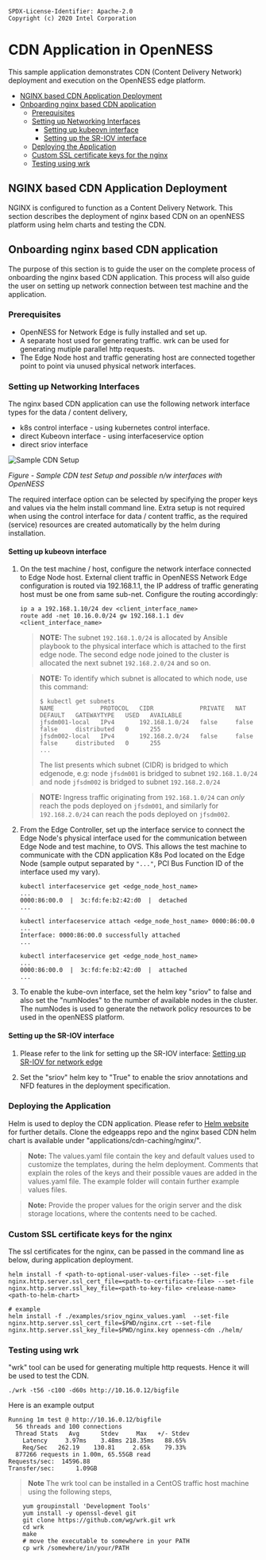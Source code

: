 ```text
SPDX-License-Identifier: Apache-2.0
Copyright (c) 2020 Intel Corporation
```
<!-- omit in toc -->
# CDN Application in OpenNESS
This sample application demonstrates CDN (Content Delivery Network) deployment and execution on the OpenNESS edge platform.

- [NGINX based CDN Application Deployment](#nginx-based-cdn-application-deployment)
- [Onboarding nginx based CDN application](#onboarding-nginx-based-cdn-application)
  - [Prerequisites](#prerequisites)
  - [Setting up Networking Interfaces](#setting-up-networking-interfaces)
    - [Setting up kubeovn interface](#setting-up-kubeovn-interface)
    - [Setting up the SR-IOV interface](#setting-up-the-sr-iov-interface)
  - [Deploying the Application](#deploying-the-application)
  - [Custom SSL certificate keys for the nginx](#custom-ssl-certificate-keys-for-the-nginx)
  - [Testing using wrk](#testing-using-wrk)


## NGINX based CDN Application Deployment
NGINX is configured to function as a Content Delivery Network. This section describes the deployment of nginx based CDN on an openNESS platform using helm charts and testing the CDN.

## Onboarding nginx based CDN application
The purpose of this section is to guide the user on the complete process of onboarding the nginx based CDN application. This process will also guide the user on setting up network connection between test machine and the application.

### Prerequisites

* OpenNESS for Network Edge is fully installed and set up.
* A separate host used for generating traffic. wrk can be used for generating mutiple parallel http requests.
* The Edge Node host and traffic generating host are connected together point to point via unused physical network interfaces.

### Setting up Networking Interfaces
The nginx based CDN application can use the following network interface types for the data / content delivery,

* k8s control interface - using kubernetes control interface.
* direct Kubeovn interface - using interfaceservice option
* direct sriov interface

![Sample CDN Setup](cdn-nginx-network.png)

_Figure - Sample CDN test Setup and possible n/w interfaces with OpenNESS_

The required interface option can be selected by specifying the proper keys and values via the helm install command line.
Extra setup is not required when using the control interface for data / content traffic, as the required (service) resources are created automatically by the helm during installation.

#### Setting up kubeovn interface
1. On the test machine / host, configure the network interface connected to Edge Node host. External client traffic in OpenNESS Network Edge configuration is routed via 192.168.1.1, the IP address of traffic generating host must be one from same sub-net. Configure the routing accordingly:
   ```
   ip a a 192.168.1.10/24 dev <client_interface_name>
   route add -net 10.16.0.0/24 gw 192.168.1.1 dev <client_interface_name>
   ```

   > **NOTE:** The subnet `192.168.1.0/24` is allocated by Ansible playbook to the physical interface which is attached to the first edge node. The second edge node joined to the cluster is allocated the next subnet `192.168.2.0/24` and so on.

   > **NOTE:** To identify which subnet is allocated to which node, use this command:
   >  ```shell
   >  $ kubectl get subnets
   >  NAME             PROTOCOL   CIDR             PRIVATE   NAT     DEFAULT   GATEWAYTYPE   USED   AVAILABLE
   >  jfsdm001-local   IPv4       192.168.1.0/24   false     false   false     distributed   0      255
   >  jfsdm002-local   IPv4       192.168.2.0/24   false     false   false     distributed   0      255
   >  ...
   >  ```
   >
   > The list presents which subnet (CIDR) is bridged to which edgenode, e.g: node `jfsdm001` is bridged to subnet `192.168.1.0/24` and node `jfsdm002` is bridged to subnet `192.168.2.0/24`

   > **NOTE:** Ingress traffic originating from `192.168.1.0/24` can *only* reach the pods deployed on `jfsdm001`, and similarly for `192.168.2.0/24` can reach the pods deployed on `jfsdm002`.

2. From the Edge Controller, set up the interface service to connect the Edge Node's physical interface used for the communication between Edge Node and test machine, to OVS. This allows the test machine to communicate with the CDN application K8s Pod located on the Edge Node (sample output separated by `"..."`, PCI Bus Function ID of the interface used my vary).
   ```
   kubectl interfaceservice get <edge_node_host_name>
   ...
   0000:86:00.0  |  3c:fd:fe:b2:42:d0  |  detached
   ...

   kubectl interfaceservice attach <edge_node_host_name> 0000:86:00.0
   ...
   Interface: 0000:86:00.0 successfully attached
   ...

   kubectl interfaceservice get <edge_node_host_name>
   ...
   0000:86:00.0  |  3c:fd:fe:b2:42:d0  |  attached
   ...
   ```
  3. To enable the kube-ovn interface, set the helm key "sriov" to false and also set the "numNodes" to the number of available nodes in the cluster. The numNodes is used to generate the network policy resources to be used in the openNESS platform.

#### Setting up the SR-IOV interface

1. Please refer to the link for setting up the SR-IOV interface: [Setting up SR-IOV for network edge](https://github.com/smart-edge-open/specs/blob/master/doc/building-blocks/enhanced-platform-awareness/openness-sriov-multiple-interfaces.md#sriov-for-network-edge)

2. Set the "sriov" helm key to "True" to enable the sriov annotations and NFD features in the deployment specification.

### Deploying the Application

Helm is used to deploy the CDN application. Please refer to [Helm website](https://helm.sh/) for further details.
Clone the edgeapps repo and the nginx based CDN helm chart is available under "applications/cdn-caching/nginx/".

> **Note:** The values.yaml file contain the key and default values used to customize the templates, during the helm deployment. Comments that explain the roles of the keys and their possible vaues are added in the values.yaml file. The example folder will contain further example values files.

> **Note:** Provide the proper values for the origin server and the disk storage locations, where the contents need to be cached.

### Custom SSL certificate keys for the nginx

The ssl certificates for the nginx, can be passed in the command line as below, during application deployment.

```shell
helm install -f <path-to-optional-user-values-file> --set-file nginx.http.server.ssl_cert_file=<path-to-certificate-file> --set-file nginx.http.server.ssl_key_file=<path-to-key-file> <release-name> <path-to-helm-chart>

# example
helm install -f ./examples/sriov_nginx_values.yaml  --set-file nginx.http.server.ssl_cert_file=$PWD/nginx.crt --set-file nginx.http.server.ssl_key_file=$PWD/nginx.key openness-cdn ./helm/
```
### Testing using wrk
"wrk" tool can be used for generating multiple http requests. Hence it will be used to test the CDN.
```shell
./wrk -t56 -c100 -d60s http://10.16.0.12/bigfile
```
Here is an example output
```
Running 1m test @ http://10.16.0.12/bigfile
  56 threads and 100 connections
  Thread Stats   Avg      Stdev     Max   +/- Stdev
    Latency     3.97ms    3.48ms 218.35ms   88.65%
    Req/Sec   262.19    130.81     2.65k    79.33%
  877266 requests in 1.00m, 65.55GB read
Requests/sec:  14596.88
Transfer/sec:      1.09GB
```
> **Note** The wrk tool can be installed in a CentOS traffic host machine using the following steps,
```
	yum groupinstall 'Development Tools'
	yum install -y openssl-devel git
	git clone https://github.com/wg/wrk.git wrk
	cd wrk
	make
	# move the executable to somewhere in your PATH
	cp wrk /somewhere/in/your/PATH
```
